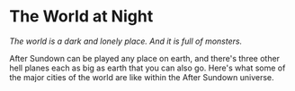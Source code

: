 # The World at Night
_The world is a dark and lonely place. And it is full of monsters._

After Sundown can be played any place on earth, and there's three other hell planes each as big as earth that you can also go. Here's what some of the major cities of the world are like within the After Sundown universe.
